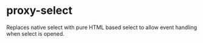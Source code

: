 # proxy-select
Replaces native select with pure HTML based select to allow event handling when select is opened.
